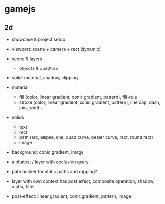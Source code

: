 # gamejs

## 2d

* showcase & project setup

* viewport: scene + camera + rect (dynamic)
* scene & layers
  * objects & quadtree
* solid: material, shadow, clipping
* material
  * fill (color, linear gradient, conic gradient, pattern), fill-rule
  * stroke (color, linear gradient, conic gradient, pattern), line cap, dash, join, width...
* solids
  * text
  * rect
  * path (arc, ellipse, line, quad curve, bezier curve, rect, round rect)
  * image
* background: conic gradient, image
* alphatest / layer with occlusion query
* path builder for static paths and clipping?
* layer with own context has post effect, composite operation, shadow, alpha, filter
* post-effect: linear gradient, conic gradient, pattern, image
